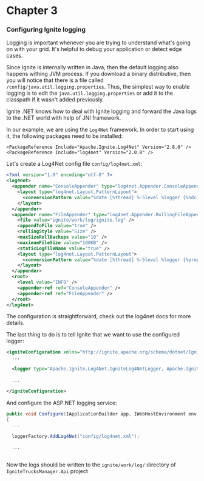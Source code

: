 # Chapter 3

### Configuring Ignite logging

Logging is important whenever you are trying to understand what's going on with your grid. 
It's helpful to debug your application or detect edge cases.

Since Ignite is internally written in Java, then the default logging also happens withing JVM process.
If you download a binary distributive, then you will notice that there is a file called `/config/java.util.logging.properties`.
Thus, the simplest way to enable logging is to edit the `java.util.logging.properties` or add it to the classpath if it wasn't added previously.

Ignite .NET knows how to deal with Ignite logging and forward the Java logs to the .NET world with help of JNI framework.

In our example, we are using the `Log4Net` framework. In order to start using it, the following packages need to be installed:

```
<PackageReference Include="Apache.Ignite.Log4Net" Version="2.8.0" />
<PackageReference Include="log4net" Version="2.0.8" />
```

Let's create a Log4Net config file `config/log4net.xml`:

```xml
<?xml version="1.0" encoding="utf-8" ?>
<log4net>
  <appender name="ConsoleAppender" type="log4net.Appender.ConsoleAppender" >
    <layout type="log4net.Layout.PatternLayout">
      <conversionPattern value="%date [%thread] %-5level %logger [%ndc] - %message%newline" />
    </layout>
  </appender>
  <appender name="FileAppender" type="log4net.Appender.RollingFileAppender">
    <file value="ignite/work/log/ignite.log" />
    <appendToFile value="true" />
    <rollingStyle value="Size" />
    <maxSizeRollBackups value="10" />
    <maximumFileSize value="100KB" />
    <staticLogFileName value="true" />
    <layout type="log4net.Layout.PatternLayout">
      <conversionPattern value="%date [%thread] %-5level %logger [%property{NDC}] - %message%newline" />
    </layout>
  </appender>
  <root>
    <level value="INFO" />
    <appender-ref ref="ConsoleAppender" />
    <appender-ref ref="FileAppender" />
  </root>
</log4net>
```

The configuration is straightforward, check out the log4net docs for more details.

The last thing to do is to tell Ignite that we want to use the configured logger:
```xml
<igniteConfiguration xmlns="http://ignite.apache.org/schema/dotnet/IgniteConfigurationSection" gridName="ignite-example">
  ...

  <logger type="Apache.Ignite.Log4Net.IgniteLog4NetLogger, Apache.Ignite.Log4Net" />
  
  ...

</igniteConfiguration>
```

And configure the ASP.NET logging service:
```csharp
public void Configure(IApplicationBuilder app, IWebHostEnvironment env, ILoggerFactory loggerFactory)
{
  ...
   
  loggerFactory.AddLog4Net("config/log4net.xml");

  ...
        
```

Now the logs should be written to the `ignite/work/log/` directory of `IgniteTrucksManager.Api` project
